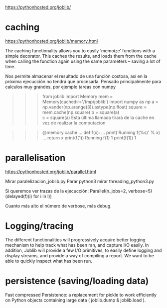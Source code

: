 https://pythonhosted.org/joblib/

# caching
https://pythonhosted.org/joblib/memory.html

The caching functionality allows you to easily ‘memoize’ functions with a simple decorator. This caches the results, and loads them from the cache when calling the function again using the same parameters – saving a lot of time.

Nos permite almacenar el resultado de una función costosa, así en la próxima ejecucción no tendrá que procesarla.
Pensado principalmente para calculos muy grandes, por ejemplo tareas con numpy

>>> from joblib import Memory
>>> mem = Memory(cachedir='/tmp/joblib')
>>> import numpy as np
>>> a = np.vander(np.arange(3)).astype(np.float)
>>> square = mem.cache(np.square)
>>> b = square(a)                                   
>>> c = square(a)
Esta última llamada tirará de la cache en vez de realizar la computacion

>>> @memory.cache
... def f(x):
...     print('Running f(%s)' % x)
...     return x
>>> print(f(1))
Running f(1)
1
>>> print(f(1))
1

# parallelisation 
https://pythonhosted.org/joblib/parallel.html

Mirar paralelizacion_joblib.py
Parar python3 mirar threading_python3.py

Si queremos ver trazas de la ejecucción:
Parallel(n_jobs=2, verbose=5)(delayed(f)(i) for i in l))

Cuanto más alto el número de verbose, más debug.


# Logging/tracing
The different functionalities will progressively acquire better logging mechanism to help track what has been ran, and capture I/O easily. In addition, Joblib will provide a few I/O primitives, to easily define logging and display streams, and provide a way of compiling a report. We want to be able to quickly inspect what has been run.


# persistence (saving/loading data)
Fast compressed Persistence: a replacement for pickle to work efficiently on Python objects containing large data ( joblib.dump & joblib.load ).


